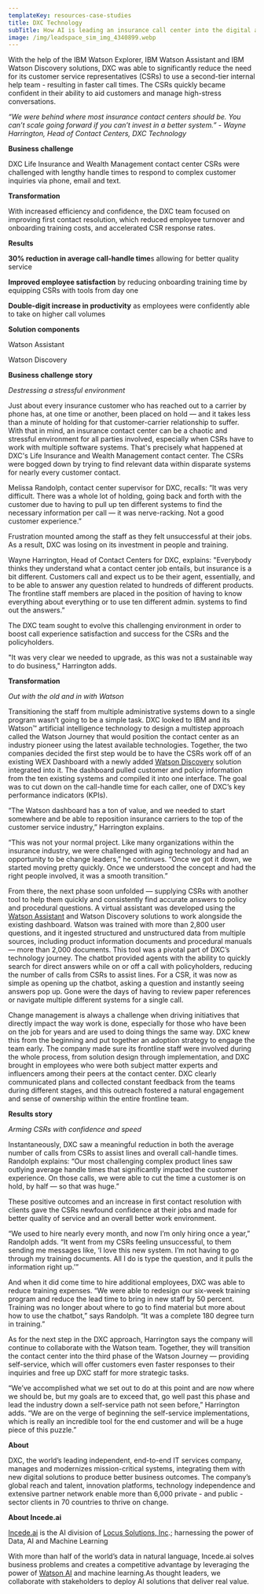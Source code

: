```yaml
---
templateKey: resources-case-studies
title: DXC Technology
subTitle: How AI is leading an insurance call center into the digital age
image: /img/leadspace_sim_img_4340899.webp
---
```

With the help of the IBM Watson Explorer, IBM Watson Assistant and IBM Watson Discovery solutions, DXC was able to significantly reduce the need for its customer service representatives (CSRs) to use a second-tier internal help team - resulting in faster call times. The CSRs quickly became confident in their ability to aid customers and manage high-stress conversations.

*“We were behind where most insurance contact centers should be. You can’t scale going forward if you can’t invest in a better system.” - Wayne Harrington, Head of Contact Centers, DXC Technology*



**Business challenge**

DXC Life Insurance and Wealth Management contact center CSRs were challenged with lengthy handle times to respond to complex customer inquiries via phone, email and text.



**Transformation**

With increased efficiency and confidence, the DXC team focused on improving first contact resolution, which reduced employee turnover and onboarding training costs, and accelerated CSR response rates.



**Results**

**30% reduction in average call-handle time**s allowing for better quality service

**Improved employee satisfaction** by reducing onboarding training time by equipping CSRs with tools from day one

**Double-digit increase in productivity** as employees were confidently able to take on higher call volumes



**Solution components**

Watson Assistant

Watson Discovery



**Business challenge story**

*Destressing a stressful environment*

Just about every insurance customer who has reached out to a carrier by phone has, at one time or another, been placed on hold — and it takes less than a minute of holding for that customer-carrier relationship to suffer. With that in mind, an insurance contact center can be a chaotic and stressful environment for all parties involved, especially when CSRs have to work with multiple software systems. That's precisely what happened at DXC's Life Insurance and Wealth Management contact center. The CSRs were bogged down by trying to find relevant data within disparate systems for nearly every customer contact.

Melissa Randolph, contact center supervisor for DXC, recalls: “It was very difficult. There was a whole lot of holding, going back and forth with the customer due to having to pull up ten different systems to find the necessary information per call — it was nerve-racking. Not a good customer experience.”



Frustration mounted among the staff as they felt unsuccessful at their jobs. As a result, DXC was losing on its investment in people and training.



Wayne Harrington, Head of Contact Centers for DXC, explains: "Everybody thinks they understand what a contact center job entails, but insurance is a bit different. Customers call and expect us to be their agent, essentially, and to be able to answer any question related to hundreds of different products. The frontline staff members are placed in the position of having to know everything about everything or to use ten different admin. systems to find out the answers.”



The DXC team sought to evolve this challenging environment in order to boost call experience satisfaction and success for the CSRs and the policyholders.

"It was very clear we needed to upgrade, as this was not a sustainable way to do business," Harrington adds.



**Transformation**

*Out with the old and in with Watson*

Transitioning the staff from multiple administrative systems down to a single program wasn’t going to be a simple task. DXC looked to IBM and its Watson™ artificial intelligence technology to design a multistep approach called the Watson Journey that would position the contact center as an industry pioneer using the latest available technologies. Together, the two companies decided the first step would be to have the CSRs work off of an existing WEX Dashboard with a newly added [Watson Discovery](https://www.ibm.com/watson/services/discovery/) solution integrated into it. The dashboard pulled customer and policy information from the ten existing systems and compiled it into one interface. The goal was to cut down on the call-handle time for each caller, one of DXC’s key performance indicators (KPIs).



“The Watson dashboard has a ton of value, and we needed to start somewhere and be able to reposition insurance carriers to the top of the customer service industry,” Harrington explains.



“This was not your normal project. Like many organizations within the insurance industry, we were challenged with aging technology and had an opportunity to be change leaders,” he continues. “Once we got it down, we started moving pretty quickly. Once we understood the concept and had the right people involved, it was a smooth transition.”



From there, the next phase soon unfolded — supplying CSRs with another tool to help them quickly and consistently find accurate answers to policy and procedural questions. A virtual assistant was developed using the [Watson Assistant](https://www.ibm.com/cloud/watson-assistant/) and Watson Discovery solutions to work alongside the existing dashboard. Watson was trained with more than 2,800 user questions, and it ingested structured and unstructured data from multiple sources, including product information documents and procedural manuals — more than 2,000 documents. This tool was a pivotal part of DXC’s technology journey. The chatbot provided agents with the ability to quickly search for direct answers while on or off a call with policyholders, reducing the number of calls from CSRs to assist lines. For a CSR, it was now as simple as opening up the chatbot, asking a question and instantly seeing answers pop up. Gone were the days of having to review paper references or navigate multiple different systems for a single call.



Change management is always a challenge when driving initiatives that directly impact the way work is done, especially for those who have been on the job for years and are used to doing things the same way. DXC knew this from the beginning and put together an adoption strategy to engage the team early. The company made sure its frontline staff were involved during the whole process, from solution design through implementation, and DXC brought in employees who were both subject matter experts and influencers among their peers at the contact center. DXC clearly communicated plans and collected constant feedback from the teams during different stages, and this outreach fostered a natural engagement and sense of ownership within the entire frontline team.



**Results story**

*Arming CSRs with confidence and speed*

Instantaneously, DXC saw a meaningful reduction in both the average number of calls from CSRs to assist lines and overall call-handle times. Randolph explains: “Our most challenging complex product lines saw outlying average handle times that significantly impacted the customer experience. On those calls, we were able to cut the time a customer is on hold, by half — so that was huge.”



These positive outcomes and an increase in first contact resolution with clients gave the CSRs newfound confidence at their jobs and made for better quality of service and an overall better work environment.



“We used to hire nearly every month, and now I’m only hiring once a year,” Randolph adds. “It went from my CSRs feeling unsuccessful, to them sending me messages like, ‘I love this new system. I’m not having to go through my training documents. All I do is type the question, and it pulls the information right up.’”



And when it did come time to hire additional employees, DXC was able to reduce training expenses. “We were able to redesign our six-week training program and reduce the lead time to bring in new staff by 50 percent. Training was no longer about where to go to find material but more about how to use the chatbot,” says Randolph. “It was a complete 180 degree turn in training.”



As for the next step in the DXC approach, Harrington says the company will continue to collaborate with the Watson team. Together, they will transition the contact center into the third phase of the Watson Journey — providing self-service, which will offer customers even faster responses to their inquiries and free up DXC staff for more strategic tasks.



“We’ve accomplished what we set out to do at this point and are now where we should be, but my goals are to exceed that, go well past this phase and lead the industry down a self-service path not seen before,” Harrington adds. “We are on the verge of beginning the self-service implementations, which is really an incredible tool for the end customer and will be a huge piece of this puzzle.”



**About**

DXC, the world’s leading independent, end-to-end IT services company, manages and modernizes mission-critical systems, integrating them with new digital solutions to produce better business outcomes. The company’s global reach and talent, innovation platforms, technology independence and extensive partner network enable more than 6,000 private - and public - sector clients in 70 countries to thrive on change.



**About Incede.ai**

[Incede.ai](https://www.incede.ai) is the AI division of [Locus Solutions, Inc](http://www.locussolutions.com).; harnessing the power of Data, AI and Machine Learning



With more than half of the world’s data in natural language, Incede.ai solves business problems and creates a competitive advantage by leveraging the power of [Watson AI](https://www.ibm.com/watson) and machine learning.As thought leaders, we collaborate with stakeholders to deploy AI solutions that deliver real value.
